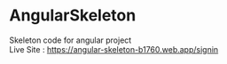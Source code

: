 # AngularSkeleton
Skeleton code for angular project</Br>
Live Site : https://angular-skeleton-b1760.web.app/signin

